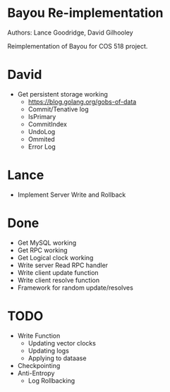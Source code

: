 # Bayou Re-implementation

Authors: Lance Goodridge, David Gilhooley

Reimplementation of Bayou for COS 518 project.

# David

* Get persistent storage working
    * https://blog.golang.org/gobs-of-data
    * Commit/Tenative log
    * IsPrimary
    * CommitIndex
    * UndoLog
    * Ommited
    * Error Log

# Lance

* Implement Server Write and Rollback

# Done

* Get MySQL working
* Get RPC working
* Get Logical clock working
* Write server Read RPC handler
* Write client update function
* Write client resolve function
* Framework for random update/resolves

# TODO

* Write Function
    * Updating vector clocks
    * Updating logs
    * Applying to dataase
* Checkpointing
* Anti-Entropy
    * Log Rollbacking

